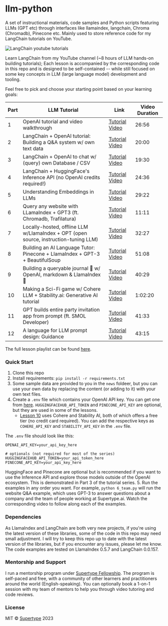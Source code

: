 # llm-python
A set of instructional materials, code samples and Python scripts featuring LLMs (GPT etc) through interfaces like llamaindex, langchain, Chroma (Chromadb), Pinecone etc. Mainly used to store reference code for my LangChain tutorials on YouTube. 

<!-- <img src="assets/youtube.png" width="50%" alt="LangChain youtube tutorials" /> -->
![LangChain youtube tutorials](assets/llmseries.png)

Learn LangChain from my YouTube channel (~8 hours of LLM hands-on building tutorials); Each lesson is accompanied by the corresponding code in this repo and is designed to be self-contained -- while still focused on some key concepts in LLM (large language model) development and tooling. 

Feel free to pick and choose your starting point based on your learning goals:

| Part | LLM Tutorial | Link | Video Duration |
| --- | --- | --- | --- |
| 1 | OpenAI tutorial and video walkthrough | [Tutorial Video](https://youtu.be/skw-togjY7Q) | 26:56 |
| 2 | LangChain + OpenAI tutorial: Building a Q&A system w/ own text data | [Tutorial Video](https://youtu.be/DYOU_Z0hAwo) | 20:00 |
| 3 | LangChain + OpenAI to chat w/ (query)  own Database / CSV | [Tutorial Video](https://youtu.be/Fz0WJWzfNPI) | 19:30 |
| 4 | LangChain + HuggingFace's Inference API (no OpenAI credits required!) | [Tutorial Video](https://youtu.be/dD_xNmePdd0) | 24:36 |
| 5 | Understanding Embeddings in LLMs | [Tutorial Video](https://youtu.be/6uyBc0jm1xQ) | 29:22 |
| 6 | Query any website with LLamaIndex + GPT3 (ft. Chromadb, Trafilatura) | [Tutorial Video](https://youtu.be/6K1lyyzpxtk) | 11:11 |
| 7 | Locally-hosted, offline LLM w/LlamaIndex + OPT (open source, instruction-tuning LLM) | [Tutorial Video](https://youtu.be/qAvHs6UNb2k) | 32:27 |
| 8 | Building an AI Language Tutor: Pinecone + LlamaIndex + GPT-3 + BeautifulSoup | [Tutorial Video](https://youtu.be/k8G1EDZgF1E) | 51:08 |
| 9 | Building a queryable journal 💬 w/ OpenAI, markdown & LlamaIndex 🦙 | [Tutorial Video](https://youtu.be/OzDhJOR5IfQ) | 40:29 |
| 10 | Making a Sci-Fi game w/ Cohere LLM + Stability.ai: Generative AI tutorial | [Tutorial Video](https://youtu.be/uR93yTNGtP4) | 1:02:20 |
| 11 | GPT builds entire party invitation app from prompt (ft. SMOL Developer) | [Tutorial Video](https://www.youtube.com/watch?v=Ll_VIsIjuFg) | 41:33 | 
| 12 | A language for LLM prompt design: Guidance | [Tutorial Video](https://youtu.be/k4Ejc3bLQiU) | 43:15 | 


The full lesson playlist can be found [here](https://www.youtube.com/playlist?list=PLXsFtK46HZxUQERRbOmuGoqbMD-KWLkOS).

### Quick Start
1. Clone this repo
2. Install requirements: `pip install -r requirements.txt`
3. Some sample data are provided to you in the `news` foldeer, but you can use your own data by replacing the content (or adding to it) with your own text files.
4. Create a `.env` file which contains your OpenAI API key. You can get one from [here](https://beta.openai.com/). `HUGGINGFACEHUB_API_TOKEN` and `PINECONE_API_KEY` are optional, but they are used in some of the lessons.
    - [Lesson 10](./11_worldbuilding.py) uses Cohere and Stability AI, both of which offers a free tier (no credit card required). You can add the respective keys as `COHERE_API_KEY` and `STABILITY_API_KEY` in the `.env` file.

The `.env` file should look like this:
```
OPENAI_API_KEY=your_api_key_here

# optionals (not required for most of the series)
HUGGINGFACEHUB_API_TOKEN=your_api_token_here
PINECONE_API_KEY=your_api_key_here
```
HuggingFace and Pinecone are optional but is recommended if you want to use the Inference API and explore those models outside of the OpenAI ecosystem. This is demonstrated in Part 3 of the tutorial series. 
5. Run the examples in any order you want. For example, `python 6_team.py` will run the website Q&A example, which uses GPT-3 to answer questions about a company and the team of people working at Supertype.ai. Watch the corresponding video to follow along each of the examples.

### Dependencies
As LlamaIndex and LangChain are both very new projects, if you're using the latest version of these libraries, some of the code in this repo may need small adjustment. I will try to keep this repo up to date with the latest version of the libraries, but if you encounter any issues, please let me know. The code examples are tested on LlamaIndex 0.5.7 and LangChain 0.0.157.

### Mentorship and Support
I run a mentorship program under [Supertype Fellowship](https://fellowship.supertype.ai). The program is self-paced and free, with a community of other learners and practitioners around the world (English-speaking). You can optionally book a 1-on-1 session with my team of mentors to help you through video tutoring and code reviews.

### License
MIT © [Supertype](https://supertype.ai) 2023 


